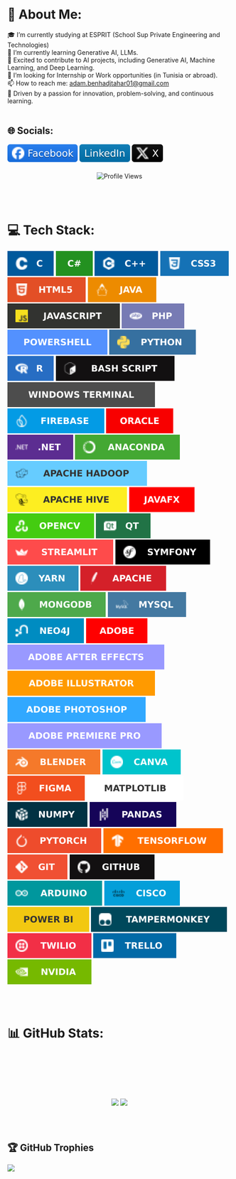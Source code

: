 # 💫 About Me:
🎓 I’m currently studying at ESPRIT (School Sup Private Engineering and Technologies)<br>🌱 I’m currently learning Generative AI, LLMs.<br>🚀 Excited to contribute to AI projects, including Generative AI, Machine Learning, and Deep Learning.<br>🤝 I’m looking for Internship or Work opportunities (in Tunisia or abroad).<br>📫 How to reach me: adam.benhadjtahar01@gmail.com<br>🌟 Driven by a passion for innovation, problem-solving, and continuous learning.
<br> <br/>

## 🌐 Socials:
[![Facebook](assets/Facebook-icon.svg)](https://facebook.com/Adam.Ben.Hadj.Taher) 
[![LinkedIn](assets/LinkedIn-icon.svg)](https://linkedin.com/in/adambht)
[![X](assets/X-icon.svg)](https://x.com/adam_bht)
<div style="text-align: center; margin: 20px 0;">
  <img src="https://komarev.com/ghpvc/?username=adambht&label=Profile%20Views&style=flat-square" alt="Profile Views" />
</div>
<br> <br/>


# 💻 Tech Stack:
![C](assets/C-icon.svg)
![C#](assets/csharp.svg)
![C++](assets/C++-icon.svg)
![CSS3](assets/css3-icon.svg)
![HTML5](assets/HTML5-icon.svg)
![Java](assets/java-icon.svg)
![JavaScript](assets/javascript-icon.svg)
![PHP](assets/php-icon.svg)
![PowerShell](assets/PowerShell-icon.svg)
![Python](assets/python-icon.svg)
![R](assets/r-icon.svg)
![Bash Script](assets/bash_script-icon.svg)
![Windows Terminal](assets/windowsterminal-icon.svg)
![Firebase](assets/firebase-icon.svg)
![Oracle](assets/Oracle-icon.svg)
![.Net](assets/NET-icon.svg)
![Anaconda](assets/anaconda-icon.svg)
![Apache Hadoop](assets/apacheHadoop-icon.svg) 
![Apache Hive](assets/apacheHive-icon.svg) 
![JavaFX](assets/javafx-icon.svg) 
![OpenCV](assets/opencv-icon.svg) 
![Qt](assets/Qt-icon.svg)
![Streamlit](assets/Streamlit-icon.svg) 
![Symfony](assets/symfony-icon.svg) 
![Yarn](assets/yarn-icon.svg) 
![Apache](assets/apache-icon.svg) 
![MongoDB](assets/MongoDB-icon.svg) 
![MySQL](assets/mysql-icon.svg) 
![Neo4J](assets/Neo4j-icon.svg) 
![Adobe](assets/adobe-icon.svg)
![Adobe After Effects](assets/AdobeAfterEffects-icon.svg) 
![Adobe Illustrator](assets/adobeillustrator-icon.svg) 
![Adobe Photoshop](assets/adobephotoshop-icon.svg) 
![Adobe Premiere Pro](assets/AdobePremierePro-icon.svg) 
![Blender](assets/blender-icon.svg) 
![Canva](assets/Canva-icon.svg) 
![Figma](assets/figma-icon.svg) 
![Matplotlib](assets/Matplotlib-icon.svg) 
![NumPy](assets/numpy-icon.svg) 
![Pandas](assets/pandas-icon.svg) 
![PyTorch](assets/PyTorch-icon.svg) 
![TensorFlow](assets/TensorFlow-icon.svg) 
![Git](assets/git-icon.svg) 
![GitHub](assets/github-icon.svg) 
![Arduino](assets/Arduino-icon.svg) 
![Cisco](assets/cisco-icon.svg) 
![Power Bi](assets/power_bi-icon.svg) 
![Tampermonkey](assets/tampermonkey-icon.svg) 
![Twilio](assets/Twilio-icon.svg) 
![Trello](assets/Trello-icon.svg) 
![nVIDIA](assets/nVIDIA-icon.svg)
<!--img.shields.io/badge-->
<br> <br/>

# 📊 GitHub Stats:
<div style="text-align: center;">
  <img src="https://github-readme-stats.vercel.app/api?username=adambht&theme=dark&hide_border=true&include_all_commits=false&count_private=true" style="width: 50%; max-width: 100px;" />
  <img src="https://github-readme-streak-stats.herokuapp.com/?user=adambht&theme=dark&hide_border=true" style="width: 50%; max-width: 100px; margin-top: 100px;" />
</div>


<!-- Proudly created with GPRM ( https://gprm.itsvg.in ) -->
<br> <br/>

## 🏆 GitHub Trophies
![](https://github-profile-trophy.vercel.app/?username=adambht&theme=monokai&no-frame=true&no-bg=false&margin-w=4)
